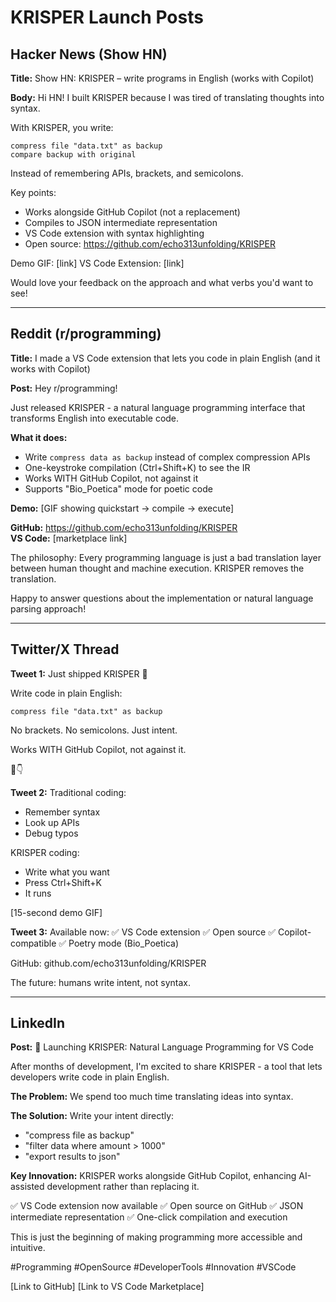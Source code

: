 # KRISPER Launch Posts

## Hacker News (Show HN)

**Title:** Show HN: KRISPER – write programs in English (works with Copilot)

**Body:**
Hi HN! I built KRISPER because I was tired of translating thoughts into syntax. 

With KRISPER, you write:
```
compress file "data.txt" as backup
compare backup with original
```

Instead of remembering APIs, brackets, and semicolons.

Key points:
- Works alongside GitHub Copilot (not a replacement)
- Compiles to JSON intermediate representation
- VS Code extension with syntax highlighting
- Open source: https://github.com/echo313unfolding/KRISPER

Demo GIF: [link]
VS Code Extension: [link]

Would love your feedback on the approach and what verbs you'd want to see!

---

## Reddit (r/programming)

**Title:** I made a VS Code extension that lets you code in plain English (and it works with Copilot)

**Post:**
Hey r/programming!

Just released KRISPER - a natural language programming interface that transforms English into executable code.

**What it does:**
- Write `compress data as backup` instead of complex compression APIs
- One-keystroke compilation (Ctrl+Shift+K) to see the IR
- Works WITH GitHub Copilot, not against it
- Supports "Bio_Poetica" mode for poetic code

**Demo:** [GIF showing quickstart → compile → execute]

**GitHub:** https://github.com/echo313unfolding/KRISPER  
**VS Code:** [marketplace link]

The philosophy: Every programming language is just a bad translation layer between human thought and machine execution. KRISPER removes the translation.

Happy to answer questions about the implementation or natural language parsing approach!

---

## Twitter/X Thread

**Tweet 1:**
Just shipped KRISPER 🚀

Write code in plain English:
```
compress file "data.txt" as backup
```

No brackets. No semicolons. Just intent.

Works WITH GitHub Copilot, not against it.

🧵👇

**Tweet 2:**
Traditional coding:
- Remember syntax
- Look up APIs  
- Debug typos

KRISPER coding:
- Write what you want
- Press Ctrl+Shift+K
- It runs

[15-second demo GIF]

**Tweet 3:**
Available now:
✅ VS Code extension
✅ Open source
✅ Copilot-compatible
✅ Poetry mode (Bio_Poetica)

GitHub: github.com/echo313unfolding/KRISPER

The future: humans write intent, not syntax.

---

## LinkedIn

**Post:**
🎯 Launching KRISPER: Natural Language Programming for VS Code

After months of development, I'm excited to share KRISPER - a tool that lets developers write code in plain English.

**The Problem:** We spend too much time translating ideas into syntax.

**The Solution:** Write your intent directly:
- "compress file as backup"
- "filter data where amount > 1000"
- "export results to json"

**Key Innovation:** KRISPER works alongside GitHub Copilot, enhancing AI-assisted development rather than replacing it.

✅ VS Code extension now available
✅ Open source on GitHub
✅ JSON intermediate representation
✅ One-click compilation and execution

This is just the beginning of making programming more accessible and intuitive.

#Programming #OpenSource #DeveloperTools #Innovation #VSCode

[Link to GitHub]
[Link to VS Code Marketplace]